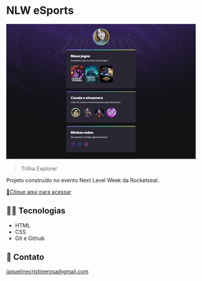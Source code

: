 # NLW eSports 

![preview](./.github/preview.png)

 > Trilha Explorer

Projeto construído no evento Next Level Week da Rocketseat.

[🔗Clique aqui para acessar](https://jaquelinecristinerosa.github.io/nlw-esports-explorer/)

## 👩‍💻 Tecnologias

- HTML
- CSS
- Git e Github

## 🤍 Contato

jaquelinecristinerosa@gmail.com
